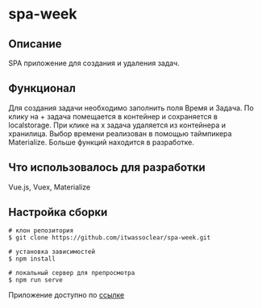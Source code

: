 # spa-week


## Описание

SPA приложение для создания и удаления задач.


## Функционал

Для создания задачи необходимо заполнить поля Время и Задача. По клику на + задача помещается в контейнер и сохраняется в localstorage. При клике на х задача удаляется из контейнера и хранилица. 
Выбор времени реализован в помощью таймпикера Materialize.
Больше функций находится в разработке.


## Что использовалось для разработки

Vue.js, Vuex, Materialize

## Настройка сборки

```
# клон репозитория
$ git clone https://github.com/itwassoclear/spa-week.git

# установка зависимостей
$ npm install

# локальный сервер для препросмотра
$ npm run serve
```

Приложение доступно по [ссылке](https://itwassoclear.github.io/spa-week)